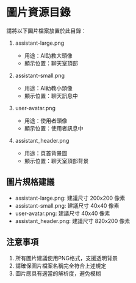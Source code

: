 # 圖片資源目錄

請將以下圖片檔案放置於此目錄：

1. assistant-large.png
   - 用途：AI助教大頭像
   - 顯示位置：聊天室頂部

2. assistant-small.png
   - 用途：AI助教小頭像
   - 顯示位置：聊天訊息中

3. user-avatar.png
   - 用途：使用者頭像
   - 顯示位置：使用者訊息中

4. assistant_header.png
   - 用途：頁首背景圖
   - 顯示位置：聊天室頂部背景

## 圖片規格建議

- assistant-large.png: 建議尺寸 200x200 像素
- assistant-small.png: 建議尺寸 40x40 像素
- user-avatar.png: 建議尺寸 40x40 像素
- assistant_header.png: 建議尺寸 820x200 像素

## 注意事項

1. 所有圖片建議使用PNG格式，支援透明背景
2. 請確保圖片檔案名稱完全符合上述規定
3. 圖片應具有適當的解析度，避免模糊 